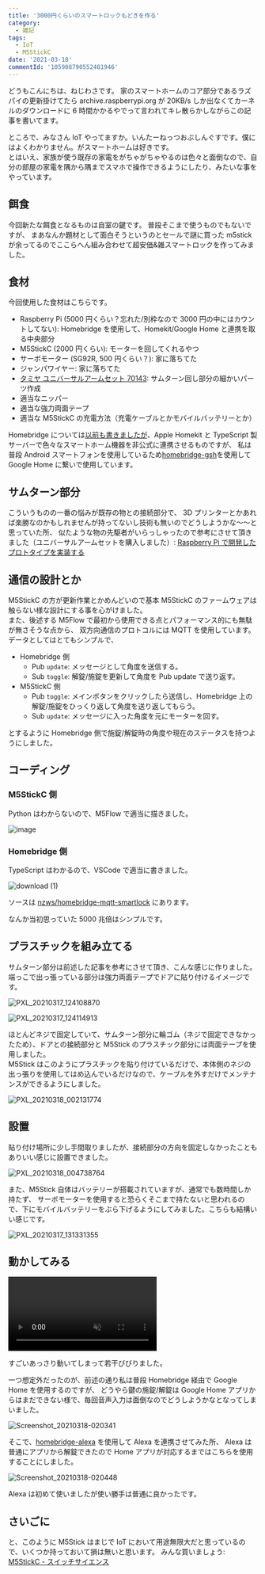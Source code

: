 ```yaml
---
title: '3000円くらいのスマートロックもどきを作る'
category:
  - 雑記
tags:
  - IoT
  - M5StickC
date: '2021-03-18'
commentId: '105908790552481946'
---
```


<!-- 仮 -->
<style>
video {
  max-width: 100%;
  max-height: 500px;
}

img {
  max-height: 500px;
  object-fit: contain;
}
</style>

どうもこんにちは、ねじわさです。
家のスマートホームのコア部分であるラズパイの更新掛けてたら archive.raspberrypi.org が 20KB/s しか出なくてカーネルのダウンロードに 6 時間かかるやでって言われてキレ散らかしながらこの記事を書いてます。

ところで、みなさん IoT やってますか。いんたーねっつおぶしんぐすです。僕にはよくわかりません。がスマートホームは好きです。  
とはいえ、家族が使う既存の家電をがちゃがちゃやるのは色々と面倒なので、自分の部屋の家電を隅から隅までスマホで操作できるようにしたり、みたいな事をやっています。

## 餌食

今回新たな餌食となるものは自室の鍵です。
普段そこまで使うものでもないですが、
まあなんか題材として面白そうというのとセールで謎に買った m5stick が余ってるのでここらへん組み合わせて超安価&雑スマートロックを作ってみました。

## 食材

今回使用した食材はこちらです。

- Raspberry Pi (5000 円くらい？忘れた/別枠なので 3000 円の中にはカウントしてない): Homebridge を使用して、Homekit/Google Home と連携を取る中央部分
- M5StickC (2000 円くらい): モーターを回してくれるやつ
- サーボモーター (SG92R, 500 円くらい？): 家に落ちてた
- ジャンパワイヤー: 家に落ちてた
- [タミヤ ユニバーサルアームセット 70143](https://www.yodobashi.com/product/100000001001083273/): サムターン回し部分の細かいパーツ作成
- 適当なニッパー
- 適当な強力両面テープ
- 適当な M5StickC の充電方法（充電ケーブルとかモバイルバッテリーとか）

Homebridge については[以前も書きましたが](/blog/202011-homebridge)、Apple Homekit と TypeScript 製サーバーで色々なスマートホーム機器を非公式に連携させるものですが、
私は普段 Android スマートフォンを使用しているため[homebridge-gsh](https://npm.im/homebridge-gsh)を使用して Google Home に繋いで使用しています。

## サムターン部分

こういうものの一番の悩みが既存の物との接続部分で、
3D プリンターとかあれば楽勝なのかもしれませんが持ってないし技術も無いのでどうしようかな～～と思っていた所、
似たような物の先駆者がいらっしゃったので参考にさせて頂きました（ユニバーサルアームセットを購入しました）: [Raspberry Pi で開発したプロトタイプを実装する](https://qiita.com/undo0530/items/a444fa9e10bc060334ad)

## 通信の設計とか

M5StickC の方が更新作業とかめんどいので基本 M5StickC のファームウェアは触らない様な設計にする事を心がけました。  
また、後述する M5Flow で最初から使用できる点とパフォーマンス的にも無駄が無さそうな点から、
双方向通信のプロトコルには MQTT を使用しています。  
データとしてはとてもシンプルで、

- Homebridge 側
  - Pub `update`: メッセージとして角度を送信する。
  - Sub `toggle`: 解錠/施錠を更新して角度を Pub update で送り返す。
- M5StickC 側
  - Pub `toggle`: メインボタンをクリックしたら送信し、Homebridge 上の解錠/施錠をひっくり返して角度を送り返してもらう。
  - Sub `update`: メッセージに入った角度を元にモーターを回す。

とするように Homebridge 側で施錠/解錠時の角度や現在のステータスを持つようにしました。

## コーディング

### M5StickC 側

Python はわからないので、M5Flow で適当に描きました。

![image](https://user-images.githubusercontent.com/14953122/111572197-839b7600-87eb-11eb-831b-424b24c9b1aa.png)

### Homebridge 側

TypeScript はわかるので、VSCode で適当に書きました。

![download (1)](https://user-images.githubusercontent.com/14953122/111568748-a5452f00-87e4-11eb-94b8-d668b33c5773.png)

ソースは [nzws/homebridge-mqtt-smartlock](https://github.com/nzws/homebridge-mqtt-smartlock) にあります。

なんか当初思っていた 5000 兆倍はシンプルです。

## プラスチックを組み立てる

サムターン部分は前述した記事を参考にさせて頂き、こんな感じに作りました。
端っこで出っ張っている部分は強力両面テープでドアに貼り付けるイメージです。

![PXL_20210317_124108870](https://user-images.githubusercontent.com/14953122/111568807-c574ee00-87e4-11eb-88b1-74ed2e75e443.jpg)

![PXL_20210317_124114913](https://user-images.githubusercontent.com/14953122/111568814-c86fde80-87e4-11eb-9da5-ed5a8724f00c.jpg)

ほとんどネジで固定していて、サムターン部分に輪ゴム（ネジで固定できなかったため）、ドアとの接続部分と M5Stick のプラスチック部分には両面テープを使用しました。  
M5Stick はこのようにプラスチックを貼り付けているだけで、本体側のネジの出っ張りを使用してはめ込んでいるだけなので、ケーブルを外すだけでメンテナンスができるようにしました。

![PXL_20210318_002131774](https://user-images.githubusercontent.com/14953122/111568831-ce65bf80-87e4-11eb-90b6-d926305808e6.jpg)

## 設置

貼り付け場所に少し手間取りましたが、接続部分の方向を固定しなかったこともありいい感じに設置できました。

![PXL_20210318_004738764](https://user-images.githubusercontent.com/14953122/111568847-d6256400-87e4-11eb-8024-c1f03ae971c8.jpg)

また、M5Stick 自体はバッテリーが搭載されていますが、通常でも数時間しか持たず、
サーボモーターを使用すると恐らくそこまで持たないと思われるので、下にモバイルバッテリーをぶら下げるようにしてみました。こちらも結構いい感じです。

![PXL_20210317_131331355](https://user-images.githubusercontent.com/14953122/111568858-db82ae80-87e4-11eb-8fd8-8fd622de6927.jpg)

## 動かしてみる

<video controls muted>
    <source src="https://user-images.githubusercontent.com/14953122/111568869-e1788f80-87e4-11eb-85d2-0dbd7b523b2e.mp4"
            type="video/mp4">
</video>

すごいあっさり動いてしまって若干びびりました。

一つ想定外だったのが、前述の通り私は普段 Homebridge 経由で Google Home を使用するのですが、
どうやら鍵の施錠/解錠は Google Home アプリからはまだできない様で、毎回音声入力は面倒なのでどうしようかなとなってしまいました。

![Screenshot_20210318-020341](https://user-images.githubusercontent.com/14953122/111568882-e9d0ca80-87e4-11eb-8ec6-9774800e992a.jpg)

そこで、[homebridge-alexa](https://github.com/NorthernMan54/homebridge-alexa) を使用して Alexa を連携させてみた所、
Alexa は普通にアプリから解錠できたので Home アプリが対応するまではこちらを使用することにしました。

![Screenshot_20210318-020448](https://user-images.githubusercontent.com/14953122/111568892-f1906f00-87e4-11eb-8830-7c07ff7e064d.jpg)

Alexa は初めて使いましたが使い勝手は普通に良かったです。

## さいごに

と、このように M5Stick はまじで IoT において用途無限大だと思っているので、いくつか持っておいて損は無いと思います。
みんな買いましょう: [M5StickC - スイッチサイエンス](https://www.switch-science.com/catalog/5517/)
